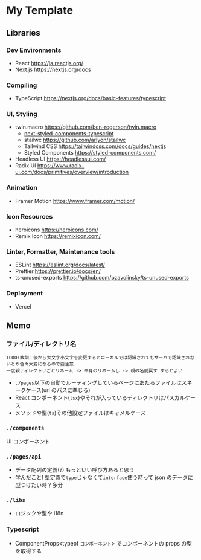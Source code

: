 # My Template

## Libraries

### Dev Environments

- React <https://ja.reactjs.org/>
- Next.js <https://nextjs.org/docs>

### Compiling

- TypeScript <https://nextjs.org/docs/basic-features/typescript>

### UI, Styling

- twin.macro <https://github.com/ben-rogerson/twin.macro>
  - [next-styled-components-typescript](https://github.com/ben-rogerson/twin.examples/tree/master/next-styled-components-typescript)
  - stailwc <https://github.com/arlyon/stailwc>
  - Tailwind CSS <https://tailwindcss.com/docs/guides/nextjs>
  - Styled Components <https://styled-components.com/>
- Headless UI <https://headlessui.com/>
- Radix UI <https://www.radix-ui.com/docs/primitives/overview/introduction>

### Animation

- Framer Motion <https://www.framer.com/motion/>

### Icon Resources

- heroicons <https://heroicons.com/>
- Remix Icon <https://remixicon.com/>

### Linter, Formatter, Maintenance tools

- ESLint <https://eslint.org/docs/latest/>
- Prettier <https://prettier.io/docs/en/>
- ts-unused-exports <https://github.com/pzavolinsky/ts-unused-exports>

### Deployment

- Vercel

## Memo

### ファイル/ディレクトリ名

```text
TODO:教訓：後から大文字小文字を変更するとローカルでは認識されてもサーバで認識されないとか色々大変になるので要注意
一度親ディレクトリごとリネーム -> 中身のリネームし -> 親の名前戻す するとよい
```

- `./pages`以下の自動でルーティングしているページにあたるファイルはスネークケース(url のパスに準じる)
- React コンポーネント(`tsx`)やそれが入っているディレクトリはパスカルケース
- メソッドや型(`ts`)その他設定ファイルはキャメルケース

### `./components`

UI コンポーネント

### `./pages/api`

- データ配列の定義(?) もっといい呼び方あると思う
- 学んだこと! 型定義で`type`じゃなくて`interface`使う時って json のデータに型つけたい時？多分

### `./libs`

- ロジックや型や i18n

### Typescript

- ComponentProps<typeof `コンポーネント`> でコンポーネントの props の型を取得する
